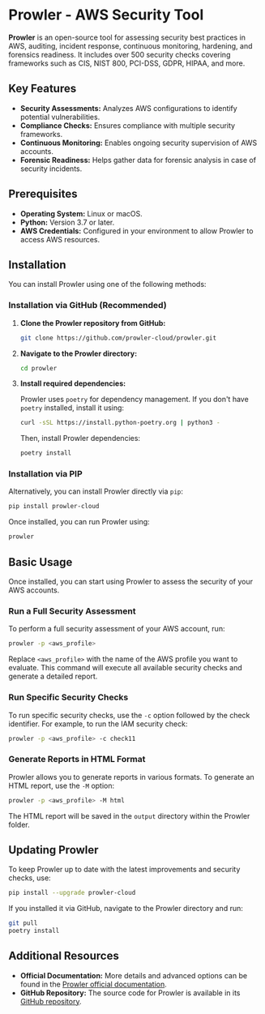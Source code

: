 # Prowler - AWS Security Tool

**Prowler** is an open-source tool for assessing security best practices in AWS, auditing, incident response, continuous monitoring, hardening, and forensics readiness. It includes over 500 security checks covering frameworks such as CIS, NIST 800, PCI-DSS, GDPR, HIPAA, and more.

## Key Features

- **Security Assessments:** Analyzes AWS configurations to identify potential vulnerabilities.
- **Compliance Checks:** Ensures compliance with multiple security frameworks.
- **Continuous Monitoring:** Enables ongoing security supervision of AWS accounts.
- **Forensic Readiness:** Helps gather data for forensic analysis in case of security incidents.

## Prerequisites

- **Operating System:** Linux or macOS.
- **Python:** Version 3.7 or later.
- **AWS Credentials:** Configured in your environment to allow Prowler to access AWS resources.

## Installation

You can install Prowler using one of the following methods:

### Installation via GitHub (Recommended)

1. **Clone the Prowler repository from GitHub:**

   ```bash
   git clone https://github.com/prowler-cloud/prowler.git
   ```

2. **Navigate to the Prowler directory:**

   ```bash
   cd prowler
   ```

3. **Install required dependencies:**

   Prowler uses `poetry` for dependency management. If you don't have `poetry` installed, install it using:

   ```bash
   curl -sSL https://install.python-poetry.org | python3 -
   ```

   Then, install Prowler dependencies:

   ```bash
   poetry install
   ```

### Installation via PIP

Alternatively, you can install Prowler directly via `pip`:

```bash
pip install prowler-cloud
```

Once installed, you can run Prowler using:

```bash
prowler
```

## Basic Usage

Once installed, you can start using Prowler to assess the security of your AWS accounts.

### Run a Full Security Assessment

To perform a full security assessment of your AWS account, run:

```bash
prowler -p <aws_profile>
```

Replace `<aws_profile>` with the name of the AWS profile you want to evaluate. This command will execute all available security checks and generate a detailed report.

### Run Specific Security Checks

To run specific security checks, use the `-c` option followed by the check identifier. For example, to run the IAM security check:

```bash
prowler -p <aws_profile> -c check11
```

### Generate Reports in HTML Format

Prowler allows you to generate reports in various formats. To generate an HTML report, use the `-M` option:

```bash
prowler -p <aws_profile> -M html
```

The HTML report will be saved in the `output` directory within the Prowler folder.

## Updating Prowler

To keep Prowler up to date with the latest improvements and security checks, use:

```bash
pip install --upgrade prowler-cloud
```

If you installed it via GitHub, navigate to the Prowler directory and run:

```bash
git pull
poetry install
```

## Additional Resources

- **Official Documentation:** More details and advanced options can be found in the [Prowler official documentation](https://docs.prowler.com/projects/prowler-open-source/en/latest/).
- **GitHub Repository:** The source code for Prowler is available in its [GitHub repository](https://github.com/prowler-cloud/prowler).

